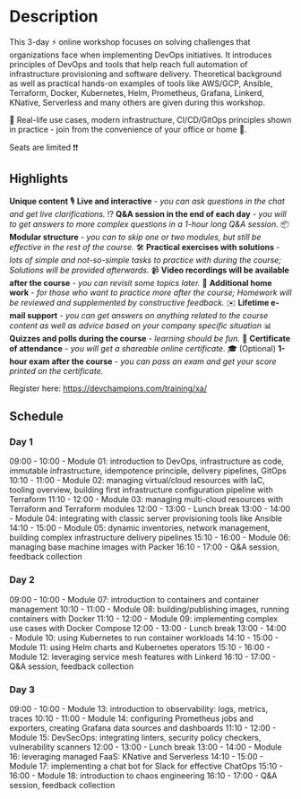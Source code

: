 # Description

This 3-day ⚡ online workshop focuses on solving challenges that organizations face when implementing DevOps initiatives. It introduces principles of DevOps and tools that help reach full automation of infrastructure provisioning and software delivery. Theoretical background as well as practical hands-on examples of tools like AWS/GCP, Ansible, Terraform, Docker, Kubernetes, Helm, Prometheus, Grafana, Linkerd, KNative, Serverless and many others are given during this workshop.

🚀 Real-life use cases, modern infrastructure, CI/CD/GitOps principles shown in practice - join from the convenience of your office or home 💺.

Seats are limited ❗❗

## Highlights

**Unique content**
🎙️ **Live and interactive** - *you can ask questions in the chat and get live clarifications.*
⁉️️  **Q&A session in the end of each day** - *you will to get answers to more complex questions in a 1-hour long Q&A session.*
📦 **Modular structure** - *you can to skip one or two modules, but still be effective in the rest of the course.*
🛠️ **Practical exercises with solutions** - *lots of simple and not-so-simple tasks to practice with during the course; Solutions will be provided afterwards.*
📹 **Video recordings will be available after the course** - *you can revisit some topics later.*
🏡 **Additional home work** - *for those who want to practice more after the course; Homework will be reviewed and supplemented by constructive feedback.*
✉️ **Lifetime e-mail support** - *you can get answers on anything related to the course content as well as advice based on your company specific situation*
📊 **Quizzes and polls during the course** - *learning should be fun.*
🏅 **Certificate of attendance** - *you will get a shareable online certificate.*
🎓 (Optional) **1-hour exam after the course** - *you can pass an exam and get your score printed on the certificate.*

Register here: <https://devchampions.com/training/xa/>

## Schedule

### Day 1

09:00 - 10:00 - Module 01: introduction to DevOps, infrastructure as code, immutable infrastructure, idempotence principle, delivery pipelines, GitOps
10:10 - 11:00 - Module 02: managing virtual/cloud resources with IaC, tooling overview, building first infrastructure configuration pipeline with Terraform
11:10 - 12:00 - Module 03: managing multi-cloud resources with Terraform and Terraform modules
12:00 - 13:00 - Lunch break
13:00 - 14:00 - Module 04: integrating with classic server provisioning tools like Ansible
14:10 - 15:00 - Module 05: dynamic inventories, network management, building complex infrastructure delivery pipelines
15:10 - 16:00 - Module 06: managing base machine images with Packer
16:10 - 17:00 - Q&A session, feedback collection

### Day 2

09:00 - 10:00 - Module 07: introduction to containers and container management
10:10 - 11:00 - Module 08: building/publishing images, running containers with Docker
11:10 - 12:00 - Module 09: implementing complex use cases with Docker Compose
12:00 - 13:00 - Lunch break
13:00 - 14:00 - Module 10: using Kubernetes to run container workloads
14:10 - 15:00 - Module 11: using Helm charts and Kubernetes operators
15:10 - 16:00 - Module 12: leveraging service mesh features with Linkerd
16:10 - 17:00 - Q&A session, feedback collection

### Day 3

09:00 - 10:00 - Module 13: introduction to observability: logs, metrics, traces
10:10 - 11:00 - Module 14: configuring Prometheus jobs and exporters, creating Grafana data sources and dashboards
11:10 - 12:00 - Module 15: DevSecOps: integrating linters, security policy checkers, vulnerability scanners
12:00 - 13:00 - Lunch break
13:00 - 14:00 - Module 16: leveraging managed FaaS: KNative and Serverless
14:10 - 15:00 - Module 17: implementing a chat bot for Slack for effective ChatOps
15:10 - 16:00 - Module 18: introduction to chaos engineering
16:10 - 17:00 - Q&A session, feedback collection
